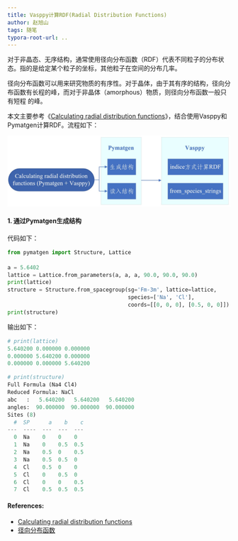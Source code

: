 ```yaml
---
title: Vasppy计算RDF(Radial Distribution Functions)
author: 赵旭山
tags: 随笔
typora-root-url: ..
---
```


对于非晶态、无序结构，通常使用径向分布函数（RDF）代表不同粒子的分布状态。指的是给定某个粒子的坐标，其他粒子在空间的分布几率。

径向分布函数可以用来研究物质的有序性。对于晶体，由于其有序的结构，径向分布函数有长程的峰，而对于非晶体（amorphous）物质，则径向分布函数一般只有短程 的峰。

本文主要参考《[Calculating radial distribution functions](https://vasppy.readthedocs.io/en/latest/examples/rdfs.html)》，结合使用Vasppy和Pymatgen计算RDF。流程如下：

![](/assets/images/pymatgenVasppyCalcRDF202005062335.jpg)

#### 1. 通过Pymatgen生成结构

代码如下：

```python
from pymatgen import Structure, Lattice

a = 5.6402
lattice = Lattice.from_parameters(a, a, a, 90.0, 90.0, 90.0)
print(lattice)
structure = Structure.from_spacegroup(sg='Fm-3m', lattice=lattice,
                                      species=['Na', 'Cl'],
                                      coords=[[0, 0, 0], [0.5, 0, 0]])
print(structure)
```

输出如下：

```python
# print(lattice)
5.640200 0.000000 0.000000
0.000000 5.640200 0.000000
0.000000 0.000000 5.640200
```

```python
# print(structure)
Full Formula (Na4 Cl4)
Reduced Formula: NaCl
abc   :   5.640200   5.640200   5.640200
angles:  90.000000  90.000000  90.000000
Sites (8)
  #  SP      a    b    c
---  ----  ---  ---  ---
  0  Na    0    0    0
  1  Na    0    0.5  0.5
  2  Na    0.5  0    0.5
  3  Na    0.5  0.5  0
  4  Cl    0.5  0    0
  5  Cl    0    0.5  0
  6  Cl    0    0    0.5
  7  Cl    0.5  0.5  0.5
```





#### References:

* [Calculating radial distribution functions](https://vasppy.readthedocs.io/en/latest/examples/rdfs.html)
* [径向分布函数](https://baike.baidu.com/item/%E5%BE%84%E5%90%91%E5%88%86%E5%B8%83%E5%87%BD%E6%95%B0/12723225)